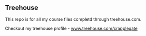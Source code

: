 ## Treehouse

This repo is for all my course files completd through treehouse.com. 

Checkout my treehouse profile - www.treehouse.com/crapplegate
